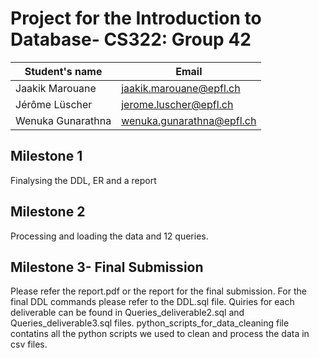 # Project for the Introduction to Database- CS322: Group 42

| Student's name | Email 						|
| -------------- | ---------------------------- |
| Jaakik Marouane | jaakik.marouane@epfl.ch 	|
| Jérôme Lüscher | jerome.luscher@epfl.ch 		|
| Wenuka Gunarathna | wenuka.gunarathna@epfl.ch |

## Milestone 1

Finalysing the DDL, ER and a report

## Milestone 2

Processing and loading the data and 12 queries.

## Milestone 3- Final Submission

Please refer the report.pdf or the report for the final submission.
For the final DDL commands please refer to the DDL.sql file.
Quiries for each deliverable can be found in Queries_deliverable2.sql and Queries_deliverable3.sql files.
python_scripts_for_data_cleaning file contatins all the python scripts we used to clean and process the data in csv files.